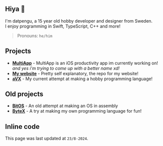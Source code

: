 ## Hiya 👋
I'm datpengu, a 15 year old hobby developer and designer from Sweden.<br>
I enjoy programming in Swift, TypeScript, C++ and more!
>Pronouns: <code>he/him</code>

## Projects
- **[MultiApp](https://github.com/datpengu/MultiApp)** - MultiApp is an iOS productivity app im currently working on! *and yes i'm trying to come up with a better name xd!*
- **[My website]()** - Pretty self explanatory, the repo for my website!
- **[aVX](https://github.com/datpengu/avX)** - My current attempt at making a hobby programming language!

## Old projects
- **[BitOS](https://github.com/datpengu/BitOS)** - An old attempt at making an OS in assembly
- **[ByteX](https://github.com/datpengu/ByteX)** - A try at making my own programming language for fun!

## Inline code

This page was last updated at `23/8-2024`.

<!-- 
![Anurag's GitHub stats](https://github-readme-stats.vercel.app/api?username=datpengu&show_icons=true&theme=radical)

![Top Langs](https://github-readme-stats.vercel.app/api/top-langs/?username=datpengu&layout=compact&theme=radical)
-->
